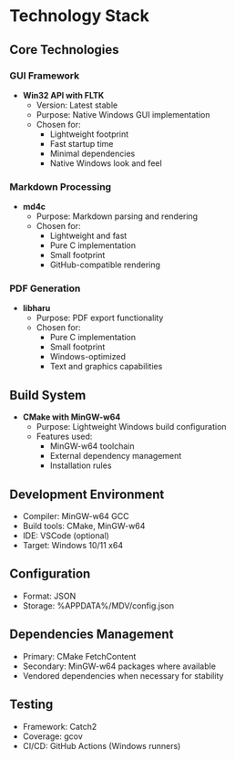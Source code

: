 # Technology Stack

## Core Technologies

### GUI Framework
- **Win32 API with FLTK**
  - Version: Latest stable
  - Purpose: Native Windows GUI implementation
  - Chosen for: 
    - Lightweight footprint
    - Fast startup time
    - Minimal dependencies
    - Native Windows look and feel

### Markdown Processing
- **md4c**
  - Purpose: Markdown parsing and rendering
  - Chosen for:
    - Lightweight and fast
    - Pure C implementation
    - Small footprint
    - GitHub-compatible rendering

### PDF Generation
- **libharu**
  - Purpose: PDF export functionality
  - Chosen for:
    - Pure C implementation
    - Small footprint
    - Windows-optimized
    - Text and graphics capabilities

## Build System
- **CMake with MinGW-w64**
  - Purpose: Lightweight Windows build configuration
  - Features used:
    - MinGW-w64 toolchain
    - External dependency management
    - Installation rules

## Development Environment
- Compiler: MinGW-w64 GCC
- Build tools: CMake, MinGW-w64
- IDE: VSCode (optional)
- Target: Windows 10/11 x64

## Configuration
- Format: JSON
- Storage: %APPDATA%/MDV/config.json

## Dependencies Management
- Primary: CMake FetchContent
- Secondary: MinGW-w64 packages where available
- Vendored dependencies when necessary for stability

## Testing
- Framework: Catch2
- Coverage: gcov
- CI/CD: GitHub Actions (Windows runners)